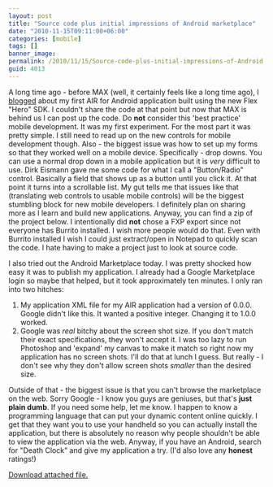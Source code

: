 ```yaml
---
layout: post
title: "Source code plus initial impressions of Android marketplace"
date: "2010-11-15T09:11:00+06:00"
categories: [mobile]
tags: []
banner_image: 
permalink: /2010/11/15/Source-code-plus-initial-impressions-of-Android-marketplace
guid: 4013
---
```


A long time ago - before MAX (well, it certainly feels like a long time ago), I <a href="http://www.raymondcamden.com/index.cfm/2010/10/21/My-First-Android-Application">blogged</a> about my first AIR for Android application built using the new Flex "Hero" SDK. I couldn't share the code at that point but now that MAX is behind us I can post up the code. Do <b>not</b> consider this 'best practice' mobile development. It was my first experiment. For the most part it was pretty simple. I still need to read up on the new controls for mobile development though. Also - the biggest issue was how to set up my forms so that they worked well on a mobile device. Specifically - drop downs. You can use a normal drop down in a mobile application but it is <i>very</i> difficult to use. Dirk Eismann gave me some code for what I call a "Button/Radio" control. Basically a field that shows up as a button until you click it. At that point it turns into a scrollable list. My gut tells me that issues like that (translating web controls to usable mobile controls) will be the biggest stumbling block for new mobile developers. I definitely plan on sharing more as I learn and build new applications. Anyway, you can find a zip of the project below. I intentionally did <b>not</b> chose a FXP export since not everyone has Burrito installed. I wish more people would do that. Even with Burrito installed I wish I could just extract/open in Notepad to quickly scan the code. I hate having to make a project just to look at source code.

I also tried out the Android Marketplace today. I was pretty shocked how easy it was to publish my application. I already had a Google Marketplace login so maybe that helped, but it took approximately ten minutes. I only ran into two hitches:

<ol>
<li>My application XML file for my AIR application had a version of 0.0.0. Google didn't like this. It wanted a positive integer. Changing it to 1.0.0 worked.
<li>Google was <i>real</i> bitchy about the screen shot size. If you don't match their exact specifications, they won't accept it. I was too lazy to run Photoshop and 'expand' my canvas to make it match so right now my application has no screen shots. I'll do that at lunch I guess. But really - I don't see why they don't allow screen shots <i>smaller</i> than the desired size.
</ol>

Outside of that - the biggest issue is that you can't browse the marketplace on the web. Sorry Google - I know you guys are geniuses, but that's <b>just plain dumb</b>. If you need some help, let me know. I happen to know a programming language that can put your dynamic content online quickly. I get that they want you to use your handheld so you can actually install the application, but there is absolutely no reason why people shouldn't be able to view the application via the web. Anyway, if you have an Android, search for "Death Clock" and give my application a try. (I'd also love any <b>honest</b> ratings!)<p><a href='enclosures/C{% raw %}%3A%{% endraw %}5Chosts{% raw %}%5C2009%{% endraw %}2Ecoldfusionjedi{% raw %}%2Ecom%{% endraw %}5Cenclosures{% raw %}%2Fsrc%{% endraw %}2Ezip'>Download attached file.</a></p>